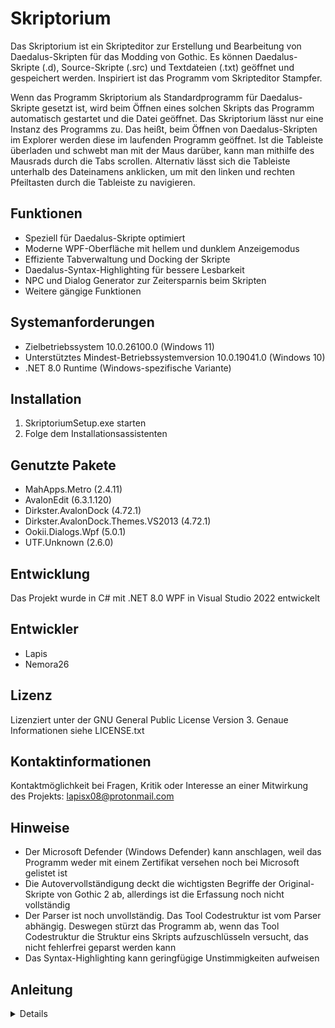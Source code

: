 # Skriptorium
Das Skriptorium ist ein Skripteditor zur Erstellung und Bearbeitung von Daedalus-Skripten für das Modding von Gothic. Es können Daedalus-Skripte (.d), Source-Skripte (.src) und Textdateien (.txt) geöffnet und gespeichert werden. Inspiriert ist das Programm vom Skripteditor Stampfer.

Wenn das Programm Skriptorium als Standardprogramm für Daedalus-Skripte gesetzt ist, wird beim Öffnen eines solchen Skripts das Programm automatisch gestartet und die Datei geöffnet. Das Skriptorium lässt nur eine Instanz des Programms zu. Das heißt, beim Öffnen von Daedalus-Skripten im Explorer werden diese im laufenden Programm geöffnet. Ist die Tableiste überladen und schwebt man mit der Maus darüber, kann man mithilfe des Mausrads durch die Tabs scrollen. Alternativ lässt sich die Tableiste unterhalb des Dateinamens anklicken, um mit den linken und rechten Pfeiltasten durch die Tableiste zu navigieren.

## Funktionen
- Speziell für Daedalus-Skripte optimiert
- Moderne WPF-Oberfläche mit hellem und dunklem Anzeigemodus
- Effiziente Tabverwaltung und Docking der Skripte
- Daedalus-Syntax-Highlighting für bessere Lesbarkeit
- NPC und Dialog Generator zur Zeitersparnis beim Skripten
- Weitere gängige Funktionen

## Systemanforderungen
- Zielbetriebssystem 10.0.26100.0 (Windows 11)
- Unterstütztes Mindest-Betriebssystemversion 10.0.19041.0 (Windows 10)
- .NET 8.0 Runtime (Windows-spezifische Variante)

## Installation
1. SkriptoriumSetup.exe starten
2. Folge dem Installationsassistenten

## Genutzte Pakete
 - MahApps.Metro (2.4.11)
 - AvalonEdit (6.3.1.120)
 - Dirkster.AvalonDock (4.72.1)
 - Dirkster.AvalonDock.Themes.VS2013 (4.72.1)
 - Ookii.Dialogs.Wpf (5.0.1)
 - UTF.Unknown (2.6.0)

## Entwicklung
Das Projekt wurde in C# mit .NET 8.0 WPF in Visual Studio 2022 entwickelt

## Entwickler
- Lapis
- Nemora26

## Lizenz
Lizenziert unter der GNU General Public License Version 3. Genaue Informationen siehe LICENSE.txt

## Kontaktinformationen
Kontaktmöglichkeit bei Fragen, Kritik oder Interesse an einer Mitwirkung des Projekts: lapisx08@protonmail.com

## Hinweise
- Der Microsoft Defender (Windows Defender) kann anschlagen, weil das Programm weder mit einem Zertifikat versehen noch bei Microsoft gelistet ist
- Die Autovervollständigung deckt die wichtigsten Begriffe der Original-Skripte von Gothic 2 ab, allerdings ist die Erfassung noch nicht vollständig
- Der Parser ist noch unvollständig. Das Tool Codestruktur ist vom Parser abhängig. Deswegen stürzt das Programm ab, wenn das Tool Codestruktur die Struktur eins Skripts aufzuschlüsseln versucht, das nicht fehlerfrei geparst werden kann
- Das Syntax-Highlighting kann geringfügige Unstimmigkeiten aufweisen


## Anleitung
<details>


### Über Skriptorium
- Beinhaltet Informationen über Version, Entwickler, Datum der Version und Lizenzierung

### Einstellungen
Allgemein:
- Änderung des Anzeigemodus (Tag- und Nachtmodus)

Pfade:
- Hier wird das Skriptverzeichnis des Gothic-Ordners gesetzt. Dieses dient als Stammverzeichnis. Datei Explorer, Explorer Suche, Suchen und Ersetzen beziehen sich bei der Suche auf dieses Stammverzeichnis

### Datei

Öffnen:
- Beim Öffnen einer Datei wird immer der letzte Pfad geöffnet, von dem aus eine Datei erfolgreich geöffnet wurde. Wird eine Datei außerhalb des Stammverzeichnisses geöffnet, springt das Programm beim nächsten Öffnen zum Stammverzeichnis

Zuletzt geöffnet: 
- Es werden die letzten 20 Dateien angezeigt, die man geöffnet hat

## Bearbeiten

Duplizieren:
- Um Text duplizieren zu können, muss der Text erst markiert und dann dupliziert werden

### Suchen
Suchen und Ersetzen:
- Für die Suche in einem Skript sollte dieses aktiv sein, bevor man Suchen und Ersetzen öffnet. Bei Eingabe ins Suchfeld werden die Treffer in Echtzeit gelb markiert
- Um im Skript zwischen den Treffen zu springen muss man den Button "Suchen" betätigen

Ersetzen:
- Ersetzt den nächsten Treffer mit dem Text, das in dem Feld "Ersetzen durch" steht. Wenn das Feld leer ist, werden die Treffer gelöscht

Alles Ersetzen:
- Ersetzt alle Treffer im Skript

Suchen in:
- Bei Aktivierung können alle offenen Skripte oder das Stammverzeichnis durchsucht und Text ersetzt werden. Für die erste Suche muss hier der Suche Button betätigt werden
- Änderungen im Suchfeld oder auch der Wechsel zwischen "In allen offenen Skripten" und "Im gesetzten Verzeichnis" werden dann zur Laufzeit aktualisiert
- Suche muss nur neu gestartet werden, wenn das Feld leer ist, dann schließt sich das Fenster "Suchergebnisse". Beim Schließen des "Suchen und Ersetzen" Fensters bleibt das Fenster Suchergebnisse geöffnet

### Lesezeichen
- Mit dieser Funktion kann man Lesezeichen in einem Skript setzen, um sich stellen zu markieren, die man im Laufe des Arbeitsvorgangs wieder auffinden möchte. Die Lesezeichen werden links vor dem eigentlichen Text in der Oberfläche erzeugt
- Die Lesezeichen werden nicht im Skript gespeichert. Das bedeutet beim Schließen und erneuten Öffnen verschwinden diese

### Tools

Syntax-Highlighting umschalten:
- Kann ein und ausgeschaltet werden

Autovervollständigung umschalten:
- Kann ein und ausgeschalten werden

Text einrücken:
- Text innerhalb einer geschweiften Klammer wird um 4 Leerzeichen eingerückt

Syntax prüfen:
- Prüft Syntax des Skripts. Dieses Tool funktioniert noch nicht einwandfrei, weshalb man sich darauf nicht verlassen sollte

Datei Explorer:
- Angezeigt wird das gesetzte Stammverzeichnis. Über dieses kann man neue Daedalus-Dateien (.d) und Ordner in der Struktur erstellen und umbenennen. Das Kontextmenü kann mit einem Rechtsklick im Datei Explorer geöffnet werden. Um Dateien löschen und umbenennen zu können, müssen diese durch Auswahl markiert sein
- Datei Explorer springt in dem View tree immer zum aktiven Skript

Explorer Suche:
- Bietet ein angenehmes Sucherlebnis zur Laufzeit im Stammverzeichnis. Treffer werden im Fenster gelb markiert
- Macht im Grunde dasselbe wie die Funktion "Suchen in" in Suchen und Ersetzen, aber die Explorer Suche ist für Suchen zur Laufzeit optimiert

Code Struktur:
- Der Parser erkennt Instanzen, Funktionen, Variablen und Konstanten in einem Skript. Die Struktur wird in dem Fenster übersichtlich aufgeschlüsselt (siehe Hinweise)


### NPC Generator

Name:
- Eingabe des NPC-Namens, z. B. "Gottfried" (Zahlen sind nicht zulässig)

Gilde:
- Eingabe der NPC-Gilde
- Es reicht die Gildenabkürzung einzugeben, z. B. "PAL", aber die Schreibweise "GIL_PAL" wird ebenfalls korrekt in der Generierung berücksichtigt (Zahlen sind nicht zulässig)

ID:
- Eingabe der NPC-ID (es sind nur Zahlen erlaubt)

Voice:
- Eingabe der NPC-Stimme (es sind nur Zahlen erlaubt)

Flags:
- Auswahl, ob NPC unsterblich sein soll
- 0 kann sterben, NPC_FLAG_IMMORTAL kann nicht sterben

NPC Type:
- Auswahl wie der NPC gegenüber dem Helden eingestellt ist
- NPCTYPE_MAIN neutrales Verhalten und NPCTYPE_FRIEND vertrautes Verhalten

AIVARs:
- Fügt bei "Ja", AIVARs hinzu
- Regelt wie sich der NPC in gewissen Situationen verhält; nicht benötigte AIVARs einfach löschen

Individuelle Attribute:
- Fügt bei "Ja" individuelle Attribute hinzu
- Individuelle Anpassung von Stärke, Gesichklichkeit usw. unabhängig vom Kapitel (bei Nutzung der individuellen Attribute "B_SetAttributesToChapter" löschen)

Individuelle Kampf-Talente:
- Fügt bei "Ja" individuelle Kampftalente hinzu (individuelle Anpassung von Einhand-, Zweihand-Talent usw; Bei Nutzung der individuellen Kampftalente "B_SetFightSkills" löschen)

Geschlecht:
- Auswahl des NPC-Geschlechts
- Generiert B_SetNpcVisual automatisch aus Original-Visuals von Gothic 2

### Dialog Generator 

Dialoginstantz:
- Eingabe der Dialoginstanz-Namens
- DIA_ wird standardmäßig als Präfix hinzugefügt

NPC-Instanz:
- Eingabe der dazugehörigen NPC-Instanz

Beschreibung:
- Eingabe der Beschreibung

Dialognummer:
- Eingabe der Dialognummer
- Die Dialognummer beeinflusst die Anzeige im Dialogfenster des Spiels. Niedrige erscheinen über höheren Nummern

Wichtig:
- Bei "Ja" spricht spricht der NPC den Held von sich aus an

Permanent:
- Bei "Ja" wird der Dialog immer angezeigt, auch wenn man diesen schon mal durchgegangen ist

Auswahlmöglichkeiten:
- Beim letzten Feld kann man zwischen Dialog, XP geben, Item geben und Ende-Dialog auswählen
- Bei der Auswahl Held oder NPC ist die Logik so aufgebaut, dass bei der Auswahl "NPC" der NPC etwas zum Held sagt beziehungsweise der NPC dem Held etwas gibt und umgekehrt.

Zeile hinzufügen:
- Über Zeile hinzufügen können Dialogzeilen hinzugefügt werden, über den Minus-Button können Dialogzeilen gelöscht werden
</details>

